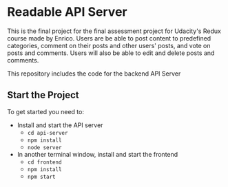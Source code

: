 # Readable API Server

This is the final project for the final assessment project for Udacity's Redux course made by Enrico. Users are be able to post content to predefined categories, comment on their posts and other users' posts, and vote on posts and comments. Users will also be able to edit and delete posts and comments.

This repository includes the code for the backend API Server

## Start the Project

To get started you need to:

* Install and start the API server
    - `cd api-server`
    - `npm install`
    - `node server`
* In another terminal window, install and start the frontend
    - `cd frontend`
    - `npm install`
    - `npm start`